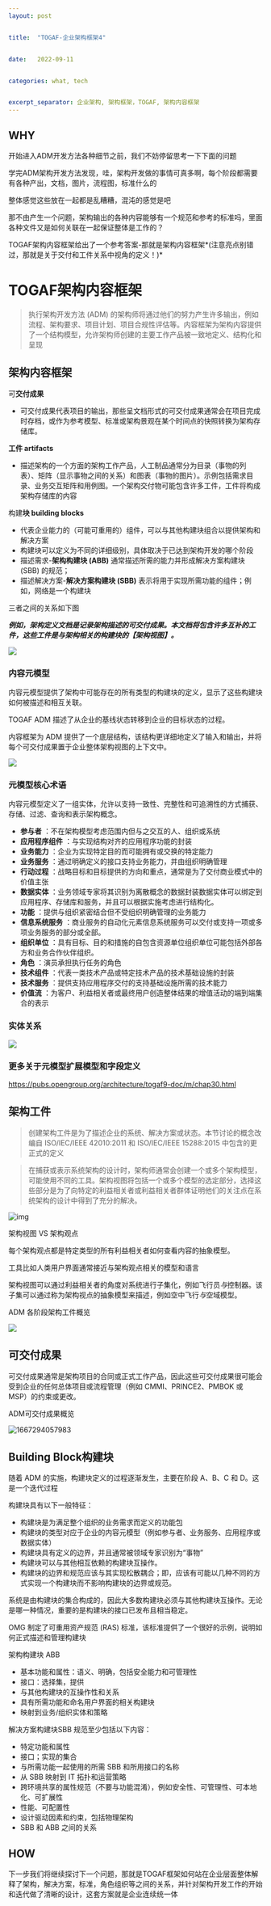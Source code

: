 ```yaml
---
layout: post


title:  "TOGAF-企业架构框架4"


date:   2022-09-11


categories: what, tech


excerpt_separator: 企业架构, 架构框架，TOGAF, 架构内容框架
---
```

## WHY

开始进入ADM开发方法各种细节之前，我们不妨停留思考一下下面的问题

学完ADM架构开发方法发现，哇，架构开发做的事情可真多啊，每个阶段都需要有各种产出，文档，图片，流程图，标准什么的

整体感觉这些放在一起都是乱糟糟，混沌的感觉是吧

那不由产生一个问题，架构输出的各种内容能够有一个规范和参考的标准吗，里面各种文件又是如何关联在一起保证整体是工作的？

TOGAF架构内容框架给出了一个参考答案-那就是架构内容框架*(注意亮点别错过，那就是关于交付和工件关系中视角的定义！)*

# TOGAF架构内容框架

> 执行架构开发方法 (ADM) 的架构师将通过他们的努力产生许多输出，例如流程、架构要求、项目计划、项目合规性评估等。内容框架为架构内容提供了一个结构模型，允许架构师创建的主要工作产品被一致地定义、结构化和呈现

## 架构内容框架

可**交付成果**

* 可交付成果代表项目的输出，那些呈文档形式的可交付成果通常会在项目完成时存档，或作为参考模型、标准或架构景观在某个时间点的快照转换为架构存储库。

**工件 artifacts**

* 描述架构的一个方面的架构工作产品，人工制品通常分为目录（事物的列表）、矩阵（显示事物之间的关系）和图表（事物的图片）。示例包括需求目录、业务交互矩阵和用例图。一个架构交付物可能包含许多工件，工件将构成架构存储库的内容

构建**块 building blocks**

* 代表企业能力的（可能可重用的）组件，可以与其他构建块组合以提供架构和解决方案
* 构建块可以定义为不同的详细级别，具体取决于已达到架构开发的哪个阶段
* 描述需求-**架构构建块 (ABB)** 通常描述所需的能力并形成解决方案构建块 (SBB) 的规范；
* 描述解决方案-**解决方案构建块 (SBB)** 表示将用于实现所需功能的组件；例如，网络是一个构建块

三者之间的关系如下图

***例如，架构定义文档是记录架构描述的可交付成果。本文档将包含许多互补的工件，这些工件是与架构相关的构建块的【架构视图】。***

![](https://pubs.opengroup.org/architecture/togaf9-doc/m/Figures/02_concepts1.png)

### 内容元模型

内容元模型提供了架构中可能存在的所有类型的构建块的定义，显示了这些构建块如何被描述和相互关联。

TOGAF ADM 描述了从企业的基线状态转移到企业的目标状态的过程。

内容框架为 ADM 提供了一个底层结构，该结构更详细地定义了输入和输出，并将每个可交付成果置于企业整体架构视图的上下文中。

![](https://pubs.opengroup.org/architecture/togaf9-doc/m/Figures/34_contentfwk5.png)

### 元模型核心术语

内容元模型定义了一组实体，允许以支持一致性、完整性和可追溯性的方式捕获、存储、过滤、查询和表示架构概念。

* **参与者** ：不在架构模型考虑范围内但与之交互的人、组织或系统
* **应用程序组件** ：与实现结构对齐的应用程序功能的封装
* **业务能力** ：企业为实现特定目的而可能拥有或交换的特定能力
* **业务服务** ：通过明确定义的接口支持业务能力，并由组织明确管理
* **行动过程** ：战略目标和目标提供的方向和重点，通常是为了交付商业模式中的价值主张
* **数据实体** ：业务领域专家将其识别为离散概念的数据封装数据实体可以绑定到应用程序、存储库和服务，并且可以根据实施考虑进行结构化。
* **功能** ：提供与组织紧密结合但不受组织明确管理的业务能力
* **信息系统服务** ：商业服务的自动化元素信息系统服务可以交付或支持一项或多项业务服务的部分或全部。
* **组织单位** ：具有目标、目的和措施的自包含资源单位组织单位可能包括外部各方和业务合作伙伴组织。
* **角色** ：演员承担执行任务的角色
* **技术组件** ：代表一类技术产品或特定技术产品的技术基础设施的封装
* **技术服务** ：提供支持应用程序交付的支持基础设施所需的技术能力
* **价值流** ：为客户、利益相关者或最终用户创造整体结果的增值活动的端到端集合的表示

### 实体关系

![](https://pubs.opengroup.org/architecture/togaf9-doc/m/Figures/34_contentfwk2.png)

### 更多关于元模型扩展模型和字段定义

https://pubs.opengroup.org/architecture/togaf9-doc/m/chap30.html

## 架构工件

> 创建架构工件是为了描述企业的系统、解决方案或状态。本节讨论的概念改编自 ISO/IEC/IEEE 42010:2011 和 ISO/IEC/IEEE 15288:2015 中包含的更正式的定义

> 在捕获或表示系统架构的设计时，架构师通常会创建一个或多个架构模型，可能使用不同的工具。架构视图将包括一个或多个模型的选定部分，选择这些部分是为了向特定的利益相关者或利益相关者群体证明他们的关注点在系统架构的设计中得到了充分的解决。

![img](https://pubs.opengroup.org/architecture/togaf9-doc/m/Figures/35_ieee42010.png)

架构视图 VS 架构观点

每个架构观点都是特定类型的所有利益相关者如何查看内容的抽象模型。

工具比如人类用户界面通常接近与架构观点相关的模型和语言

架构视图可以通过利益相关者的角度对系统进行子集化，例如飞行员*与*控制器。该子集可以通过称为架构视点的抽象模型来描述，例如空中飞行*与*空域模型。

ADM 各阶段架构工件概览

![](https://pubs.opengroup.org/architecture/togaf9-doc/m/Figures/35_viewpoints.png)

## 可交付成果

可交付成果通常是架构项目的合同或正式工作产品，因此这些可交付成果很可能会受到企业的任何总体项目或流程管理（例如 CMMI、PRINCE2、PMBOK 或 MSP）的约束或更改。

ADM可交付成果概览

![1667294057983](image/读后感/1667294057983.png)

## Building Block构建块

随着 ADM 的实施，构建块定义的过程逐渐发生，主要在阶段 A、B、C 和 D。这是一个迭代过程

构建块具有以下一般特征：

* 构建块是为满足整个组织的业务需求而定义的功能包
* 构建块的类型对应于企业的内容元模型（例如参与者、业务服务、应用程序或数据实体）
* 构建块具有定义的边界，并且通常被领域专家识别为“事物”
* 构建块可以与其他相互依赖的构建块互操作。
* 构建块的边界和规范应该与其实现松散耦合；即，应该有可能以几种不同的方式实现一个构建块而不影响构建块的边界或规范。

系统是由构建块的集合构成的，因此大多数构建块必须与其他构建块互操作。无论是哪一种情况，重要的是构建块的接口已发布且相当稳定。

OMG 制定了可重用资产规范 (RAS) 标准，该标准提供了一个很好的示例，说明如何正式描述和管理构建块

架构构建块 ABB

* 基本功能和属性：语义、明确，包括安全能力和可管理性
* 接口：选择集，提供
* 与其他构建块的互操作性和关系
* 具有所需功能和命名用户界面的相关构建块
* 映射到业务/组织实体和策略

解决方案构建块SBB 规范至少包括以下内容：

* 特定功能和属性
* 接口；实现的集合
* 与所需功能一起使用的所需 SBB 和所用接口的名称
* 从 SBB 映射到 IT 拓扑和运营策略
* 跨环境共享的属性规范（不要与功能混淆），例如安全性、可管理性、可本地化、可扩展性
* 性能、可配置性
* 设计驱动因素和约束，包括物理架构
* SBB 和 ABB 之间的关系

## HOW

下一步我们将继续探讨下一个问题，那就是TOGAF框架如何站在企业层面整体解释了架构，解决方案，标准，角色组织等之间的关系，并针对架构开发工作的开始和迭代做了清晰的设计，这套方案就是企业连续统一体
